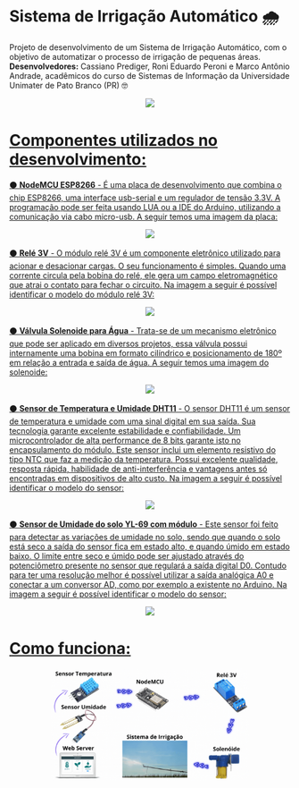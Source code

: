 # Sistema de Irrigação Automático :cloud_with_rain:
Projeto de desenvolvimento de um Sistema de Irrigação Automático, com o objetivo de automatizar o processo de irrigação de pequenas áreas. **Desenvolvedores:** Cassiano Prediger, Roni Eduardo Peroni e Marco Antônio Andrade, acadêmicos do curso de Sistemas de Informação da Universidade Unimater de Pato Branco (PR) :nerd_face:
<div align=center>
 <a href="https://github.com/MarcoAndradee">
  <img height="200em" src="https://media1.giphy.com/media/VwjRf92moBypy4Sqwd/giphy.gif?cid=ecf05e47myg3v9g531b2d6owy51gkdydj9ck64ntsxew2ad1&rid=giphy.gif&ct=g">
</div>


  
# Componentes utilizados no desenvolvimento:
:black_circle: **NodeMCU ESP8266** - É uma placa de desenvolvimento que combina o chip ESP8266, uma interface usb-serial e um regulador de tensão 3.3V. A programação pode ser feita usando LUA ou a IDE do Arduino, utilizando a comunicação via cabo micro-usb. A seguir temos uma imagem da placa:
<div align=center>
 <a href="https://github.com/MarcoAndradee">
  <img height="200em" src="https://curtocircuito.com.br/pub/media/catalog/product/cache/ebf77fb58d795a2dbe3218c301c821c6/n/o/nodemcu_v3_-_esp8266_-_ch340_1.jpg">
</div>

:black_circle: **Relé 3V** - O módulo relé 3V é um componente eletrônico utilizado para acionar e desacionar cargas. O seu funcionamento é simples. Quando uma corrente circula pela bobina do relé, ele gera um campo eletromagnético que atrai o contato para fechar o circuito. Na imagem a seguir é possível identificar o modelo do módulo relé 3V:
<div align=center>
 <a href="https://github.com/MarcoAndradee">
  <img height="200em" src="https://http2.mlstatic.com/D_NQ_NP_890118-MLB49577081365_042022-W.jpg">
</div>

:black_circle: **Válvula Solenoide para Água** - Trata-se de um mecanismo eletrônico que pode ser aplicado em diversos projetos, essa válvula possui internamente uma bobina em formato cilíndrico e posicionamento de 180º em relação a entrada e saída de água. A seguir temos uma imagem do solenoide:
<div align=center>
 <a href="https://github.com/MarcoAndradee">
  <img height="200em" src="https://images.tcdn.com.br/img/img_prod/679014/valvula_solenoide_de_agua_emicol_127v_4485_1_26266f28524dd3a1c30d14b683eba9fb.jpg">
</div>

:black_circle: **Sensor de Temperatura e Umidade DHT11** - O sensor DHT11 é um sensor de temperatura e umidade com uma sinal digital em sua saída. Sua tecnologia garante excelente estabilidade e confiabilidade. Um microcontrolador de alta performance de 8 bits garante isto no encapsulamento do módulo. Este sensor inclui um elemento resistivo do tipo NTC que faz a medição da temperatura. Possui excelente qualidade, resposta rápida, habilidade de anti-interferência e vantagens antes só encontradas em dispositivos de alto custo. Na imagem a seguir é possível identificar o modelo do sensor:
<div align=center>
 <a href="https://github.com/MarcoAndradee">
  <img height="200em" src="https://www.diversoeletronica.com.br/loja/img/prod/img00_como_usar_com_arduino_modulo_sensor_de_umidade_e_temperatura_dht11_uno_mega_2560_nan.png">
</div>

:black_circle: **Sensor de Umidade do solo YL-69 com módulo** - Este sensor foi feito para detectar as variações de umidade no solo, sendo que quando o solo está seco a saída do sensor fica em estado alto, e quando úmido em estado baixo. O limite entre seco e úmido pode ser ajustado através do potenciômetro presente no sensor que regulará a saída digital D0. Contudo para ter uma resolução melhor é possível utilizar a saída analógica A0 e conectar a um conversor AD, como por exemplo a existente no Arduino. Na imagem a seguir é possível identificar o modelo do sensor:
<div align=center>
 <a href="https://github.com/MarcoAndradee">
  <img height="200em" src="https://cdn.awsli.com.br/600x700/468/468162/produto/19414371/1ceaf2d245.jpg">
</div>

# Como funciona:
<div align=center>
 <a href="https://github.com/MarcoAndradee">
 <img height="200em" src="./Servidor Web/assets/img/WebServer.gif">
</div>
